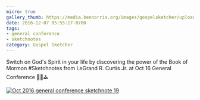 ```yaml
---
micro: true
gallery_thumb: https://media.bennorris.org/images/gospelsketcher/uploads/2018/d5fa951661.jpg
date: 2016-12-07 05:55:17-0700
tags:
- general conference
- sketchnotes
category: Gospel Sketcher
---
```


Switch on God's Spirit in your life by discovering the power of the Book of Mormon
#Sketchnotes from LeGrand R. Curtis Jr. at Oct 16 General Conference ✍🏼⛪️

[![Oct 2016 general conference sketchnote 19](https://media.bennorris.org/images/gospelsketcher/uploads/2018/d5fa951661.jpg)](https://media.bennorris.org/images/gospelsketcher/uploads/2018/d5fa951661.jpg)